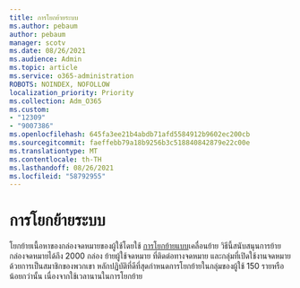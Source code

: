 ```yaml
---
title: การโยกย้ายระบบ
ms.author: pebaum
author: pebaum
manager: scotv
ms.date: 08/26/2021
ms.audience: Admin
ms.topic: article
ms.service: o365-administration
ROBOTS: NOINDEX, NOFOLLOW
localization_priority: Priority
ms.collection: Adm_O365
ms.custom:
- "12309"
- "9007386"
ms.openlocfilehash: 645fa3ee21b4abdb71afd5584912b9602ec200cb
ms.sourcegitcommit: faeffebb79a18b9256b3c518840842879e22c00e
ms.translationtype: MT
ms.contentlocale: th-TH
ms.lasthandoff: 08/26/2021
ms.locfileid: "58792955"
---
```

# <a name="cutover-migration"></a>การโยกย้ายระบบ

โยกย้ายเนื้อหาของกล่องจดหมายของผู้ใช้โดยใช้ [การโยกย้ายแบบ](https://admin.microsoft.com/adminportal/home#/cutoverwizard)เคลื่อนย้าย วิธีนี้สนับสนุนการย้ายกล่องจดหมายได้ถึง 2000 กล่อง ย้ายผู้ใช้จดหมาย ที่ติดต่อทางจดหมาย และกลุ่มที่เปิดใช้งานจดหมายด้วยการเป็นสมาชิกของพวกเขา หลักปฏิบัติที่ดีที่สุดกําหนดการโยกย้ายในกลุ่มของผู้ใช้ 150 รายหรือน้อยกว่านั้น เนื่องจากใช้เวลานานในการโยกย้าย